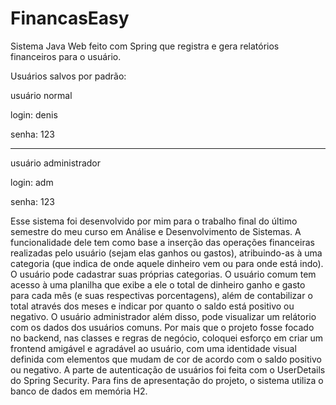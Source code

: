 # FinancasEasy
Sistema Java Web feito com Spring que registra e gera relatórios financeiros para o usuário.


Usuários salvos por padrão:

  usuário normal
  
  login: denis
  
  senha: 123
  
  -------------
  
  usuário administrador
  
  login: adm
  
  senha: 123
  
  
  
Esse sistema foi desenvolvido por mim para o trabalho final do último semestre do meu curso em Análise e Desenvolvimento de Sistemas.
A funcionalidade dele tem como base a inserção das operações financeiras realizadas pelo usuário (sejam elas ganhos ou gastos), 
atribuindo-as à uma categoria (que indica de onde aquele dinheiro vem ou para onde está indo). O usuário pode cadastrar suas próprias categorias.
O usuário comum tem acesso à uma planilha que exibe a ele o total de dinheiro ganho e gasto para cada mês (e suas respectivas porcentagens), 
além de contabilizar o total através dos meses e indicar por quanto o saldo está positivo ou negativo.
O usuário administrador além disso, pode visualizar um relátorio com os dados dos usuários comuns.
Por mais que o projeto fosse focado no backend, nas classes e regras de negócio, coloquei esforço em criar um frontend amigável e agradável ao usuário,
com uma identidade visual definida com elementos que mudam de cor de acordo com o saldo positivo ou negativo.
A parte de autenticação de usuários foi feita com o UserDetails do Spring Security.
Para fins de apresentação do projeto, o sistema utiliza o banco de dados em memória H2.

